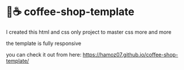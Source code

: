 # 💫☕ coffee-shop-template

I created this html and css only project to master css more and more 

the template is fully responsive

you can check it out from here: https://hamoz07.github.io/coffee-shop-template/
